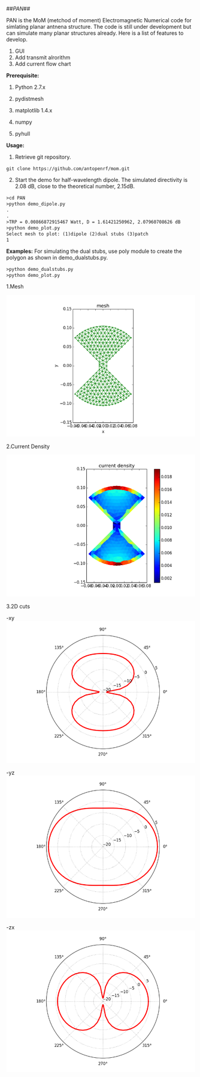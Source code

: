 ##*PAN*##

PAN is the MoM (metchod of moment) Electromagnetic Numerical code for simlating planar antnena structure.  The code is still under development but can simulate many planar structures already.  Here is a list of features to develop.
1. GUI
2. Add transmit alrorithm
3. Add current flow chart

**Prerequisite:**

1. Python 2.7.x

2. pydistmesh

3. matplotlib 1.4.x

4. numpy

5. pyhull

**Usage:**

1. Retrieve git repository.
```
git clone https://github.com/antopenrf/mom.git
```

2. Start the demo for half-wavelength dipole.  The simulated directivity is 2.08 dB, close to the theoretical number, 2.15dB.
```
>cd PAN
>python demo_dipole.py
.
.
>TRP = 0.00866872915467 Watt, D = 1.61421250962, 2.07960708626 dB 
>python demo_plot.py
Select mesh to plot: (1)dipole (2)dual stubs (3)patch
1
```

**Examples:**
For simulating the dual stubs, use poly module to create the polygon as shown in demo_dualstubs.py.

```
>python demo_dualstubs.py
>python demo_plot.py
```

1.Mesh

![mesh](/results/dual_stub_mesh.png)

2.Current Density

![current densities](/results/dual_stub_densities.png)


3.2D cuts

-xy
![xy 2D cut](/results/dual_stub_xy.png)

-yz
![yz 2D cut](/results/dual_stub_yz.png)

-zx
![zx 2D cut](/results/dual_stub_zx.png)

